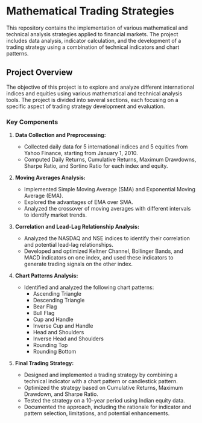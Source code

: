 # Mathematical Trading Strategies

This repository contains the implementation of various mathematical and technical analysis strategies applied to financial markets. The project includes data analysis, indicator calculation, and the development of a trading strategy using a combination of technical indicators and chart patterns.

## Project Overview

The objective of this project is to explore and analyze different international indices and equities using various mathematical and technical analysis tools. The project is divided into several sections, each focusing on a specific aspect of trading strategy development and evaluation.

### Key Components

1. **Data Collection and Preprocessing:**
   - Collected daily data for 5 international indices and 5 equities from Yahoo Finance, starting from January 1, 2010.
   - Computed Daily Returns, Cumulative Returns, Maximum Drawdowns, Sharpe Ratio, and Sortino Ratio for each index and equity.

2. **Moving Averages Analysis:**
   - Implemented Simple Moving Average (SMA) and Exponential Moving Average (EMA).
   - Explored the advantages of EMA over SMA.
   - Analyzed the crossover of moving averages with different intervals to identify market trends.

3. **Correlation and Lead-Lag Relationship Analysis:**
   - Analyzed the NASDAQ and NSE indices to identify their correlation and potential lead-lag relationships.
   - Developed and optimized Keltner Channel, Bollinger Bands, and MACD indicators on one index, and used these indicators to generate trading signals on the other index.

4. **Chart Patterns Analysis:**
   - Identified and analyzed the following chart patterns:
     - Ascending Triangle
     - Descending Triangle
     - Bear Flag
     - Bull Flag
     - Cup and Handle
     - Inverse Cup and Handle
     - Head and Shoulders
     - Inverse Head and Shoulders
     - Rounding Top
     - Rounding Bottom

5. **Final Trading Strategy:**
   - Designed and implemented a trading strategy by combining a technical indicator with a chart pattern or candlestick pattern.
   - Optimized the strategy based on Cumulative Returns, Maximum Drawdown, and Sharpe Ratio.
   - Tested the strategy on a 10-year period using Indian equity data.
   - Documented the approach, including the rationale for indicator and pattern selection, limitations, and potential enhancements.



